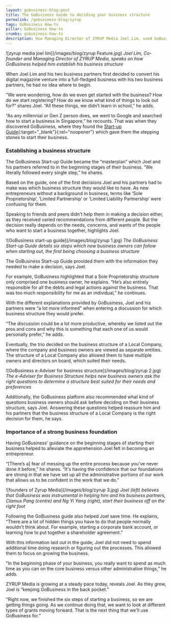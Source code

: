 ```yaml
---
layout: gobusiness-blog-post
title: The GoBusiness Guide to deciding your business structure
permalink: /gobusiness-blog/zyrup
tags: GoBusiness How-to
pillar: GoBusiness How-to
crumbs: gobusiness-how-to
description: How Managing Director of ZYRUP Media Joel Lim, used GoBusiness to help him decide on a business structure, and start his business venture off on the right foot. 
---
```


![zyrup media joel lim](/images/blog/zyrup Feature.jpg)
<em>Joel Lim, Co-founder and Managing Director of ZYRUP Media, speaks on how GoBusiness helped him establish his business structure</em>

When Joel Lim and his two business partners first decided to convert his digital magazine venture into a full-fledged business with his two business partners, he had no idea where to begin. 

“We were wondering, how do we even get started with the business? How do we start registering? How do we know what kind of things to look out for?” shares Joel. “All these things, we didn’t learn in school,” he adds. 

“As any millennial or Gen Z person does, we went to Google and searched how to start a business in Singapore,” he recounts. That was when they discovered GoBusiness, where they found the [Start-up Guide](start-a-business/){:target="_blank"}{:rel="noopener"} which gave them the stepping stones to start their business. 

### Establishing a business structure

The GoBusiness Start-up Guide became the “masterplan” which Joel and his partners referred to in the beginning stages of their business. “We literally followed every single step,” he shares. 

Based on the guide, one of the first decisions Joel and his partners had to make was which business structure they would like to have. As new entrepreneurs without a background in business, terms like ‘Sole Proprietorship’, ‘Limited Partnership’ or ‘Limited Liability Partnership’ were confusing for them. 

Speaking to friends and peers didn’t help them in making a decision either, as they received varied recommendations from different people. But the decision really depends on the needs, concerns, and wants of the people who want to start a business together, highlights Joel. 

![GoBusiness start-up guide](/images/blog/zyrup 1.jpg)
<em>The GoBusiness Start-up Guide details six steps which new business owners can follow when starting out, the first being choosing a business structure</em>

The GoBusiness Start-up Guide provided them with the information they needed to make a decision, says Joel. 

For example, GoBusiness highlighted that a Sole Proprietorship structure only comprised one business owner, he explains. “He’s also entirely responsible for all the debts and legal actions against the business. That was too much responsibility for me as an individual,” he continues.

With the different explanations provided by GoBusiness, Joel and his partners were “a lot more informed” when entering a discussion for which business structure they would prefer. 

“The discussion could be a lot more productive, whereby we listed out the pros and cons and why this is something that each one of us would personally prefer,” he adds. 

Eventually, the trio decided on the business structure of a Local Company, where the company and business owners are viewed as separate entities. The structure of a Local Company also allowed them to have multiple owners and directors on board, which suited their needs. 

![GoBusiness e-Adviser for business structure](/images/blog/zyrup 2.jpg)
<em>The e-Adviser for Business Structure helps new business owners ask the right questions to determine a structure best suited for their needs and preferences</em>

Additionally, the GoBusiness platform also recommended what kind of questions business owners should ask before deciding on their business structure, says Joel. Answering these questions helped reassure him and his partners that the business structure of a Local Company is the right decision for them, he says. 

### Importance of a strong business foundation 

Having GoBusiness’ guidance on the beginning stages of starting their business helped to alleviate the apprehension Joel felt in becoming an entrepreneur. 

“[There’s a] fear of messing up the entire process because you’ve never done it before,” he shares. “It's having the confidence that our foundations are strong in that we have set up all the administrative portions of our work that allows us to be confident in the work that we do.” 

![founders of Zyrup Media](/images/blog/zyrup 3.jpg)
<em>Joel (left) believes that GoBusiness was instrumental in helping him and his business partners, Clamus Pang (centre) and Ng Yi Yang (right), start their business off on the right foot </em>

Following the GoBusiness guide also helped Joel save time. He explains, “There are a lot of hidden things you have to do that people normally wouldn’t think about. For example, starting a corporate bank account, or learning how to put together a shareholder agreement.” 

With this information laid out in the guide, Joel did not need to spend additional time doing research or figuring out the processes. This allowed them to focus on growing the business. 

“In the beginning phase of your business, you really want to spend as much time as you can on the core business versus other administrative things,” he adds. 

ZYRUP Media is growing at a steady pace today, reveals Joel. As they grow, Joel is “keeping GoBusiness in the back pocket.” 

“Right now, we finished the six steps of starting a business, so we are getting things going. As we continue doing that, we want to look at different types of grants moving forward. That is the next thing that we'll use GoBusiness for.”


